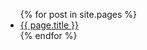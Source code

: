 <ul>
  {% for post in site.pages %}
    <li>
      <a href="{{ page.url }}">{{ page.title }}</a>
    </li>
  {% endfor %}
</ul>




